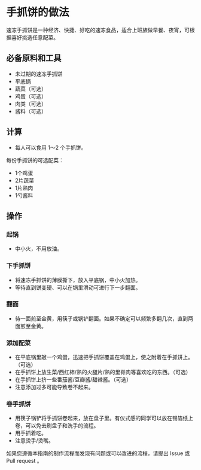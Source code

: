 # 手抓饼的做法

速冻手抓饼是一种经济、快捷、好吃的速冻食品，适合上班族做早餐、夜宵，可根据喜好挑选任意配菜。

## 必备原料和工具

* 未过期的速冻手抓饼
* 平底锅
* 蔬菜（可选）
* 鸡蛋（可选）
* 肉类（可选）
* 酱料（可选）

## 计算

* 每人可以食用 1～2 个手抓饼。

每份手抓饼的可选配菜：

* 1个鸡蛋
* 2片蔬菜
* 1片熟肉
* 1勺酱料

## 操作

### 起锅

* 中小火，不用放油。

### 下手抓饼

* 将速冻手抓饼的薄膜撕下，放入平底锅，中小火加热。
* 等待直到饼变硬、可以在锅里滑动可进行下一步翻面。

### 翻面

* 待一面煎至金黄，用筷子或锅铲翻面。如果不确定可以频繁多翻几次，直到两面煎至金黄。

### 添加配菜

* 在平底锅里敲一个鸡蛋，迅速把手抓饼覆盖在鸡蛋上，使之附着在手抓饼上。（可选）
* 在手抓饼上放生菜/西红柿/熟的火腿片/熟的里脊肉等喜欢吃的东西。（可选）
* 在手抓饼上挤一些番茄酱/豆瓣酱/甜辣酱。（可选）
* 注意添加过多可能导致卷不起来。

### 卷手抓饼

* 用筷子锅铲将手抓饼卷起来，放在盘子里。有仪式感的同学可以放在锡箔纸上卷，可以免去刷盘子和洗手的流程。
* 用手抓着吃。
* 注意烫手/烫嘴。

如果您遵循本指南的制作流程而发现有问题或可以改进的流程，请提出 Issue 或 Pull request 。

